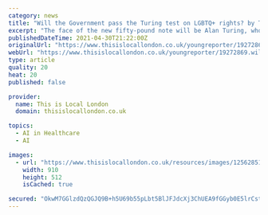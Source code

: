 ```yaml
---
category: news
title: "Will the Government pass the Turing test on LGBTQ+ rights? by Thalia Rich, JAGS"
excerpt: "The face of the new fifty-pound note will be Alan Turing, who was a genius mathematician, the father of Artificial Intelligence and"
publishedDateTime: 2021-04-30T21:22:00Z
originalUrl: "https://www.thisislocallondon.co.uk/youngreporter/19272869.will-government-pass-turing-test-lgbtq-rights/"
webUrl: "https://www.thisislocallondon.co.uk/youngreporter/19272869.will-government-pass-turing-test-lgbtq-rights/"
type: article
quality: 20
heat: 20
published: false

provider:
  name: This is Local London
  domain: thisislocallondon.co.uk

topics:
  - AI in Healthcare
  - AI

images:
  - url: "https://www.thisislocallondon.co.uk/resources/images/12562851/"
    width: 910
    height: 512
    isCached: true

secured: "OkwM7GGlzdQzQGJQ9B+h5U69b55pLbt5BlJFJdcXj3ChUEA9fGGyb0E5lrCstK0ZO+eVUiw8I3vhpRvFGDTqKI6RrM4Ru+wnOn1r1DF6n1WVnJe0vGEWCEsUBp9W7FF6jEnSTRZaCEJNqBDJ4hfWcZO4HFggxydjm9plVOv6Wv7hmz+6ZMWnU5FSaCV4TsStJ/tqwqv0fttYV8wQ61CxJbNVuWd9RQIkd9nTebks/jUOBX/GLAu13uDqDHhDAldyyncO8KALntZfTMr3r1ftqWZYI2lBmXM+ar/QhlnJdnftwj0poCmJ4UpLTAL5QGcmmyEi+eaqg8Wqrut1pdhlZeIqejB3Ri5hbBn8mD1jZps=;sOOphDWCax9CqonTYmsK5g=="
---
```


